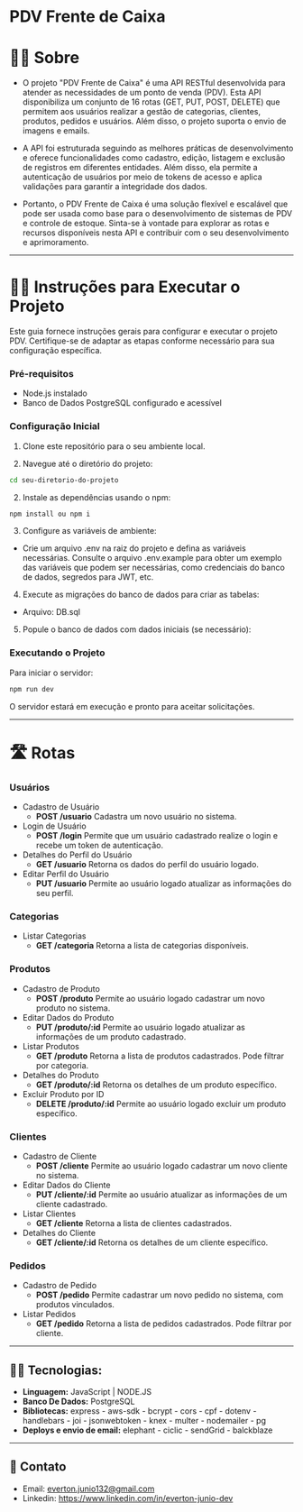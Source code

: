 # PDV Frente de Caixa
# 🧑‍🏫 Sobre
- O projeto "PDV Frente de Caixa" é uma API RESTful desenvolvida para atender as necessidades de um ponto de venda (PDV). Esta API disponibiliza um conjunto de 16 rotas (GET, PUT, POST, DELETE) que permitem aos usuários realizar a gestão de categorias, clientes, produtos, pedidos e usuários. Além disso, o projeto suporta o envio de imagens e emails.

- A API foi estruturada seguindo as melhores práticas de desenvolvimento e oferece funcionalidades como cadastro, edição, listagem e exclusão de registros em diferentes entidades. Além disso, ela permite a autenticação de usuários por meio de tokens de acesso e aplica validações para garantir a integridade dos dados.


- Portanto, o PDV Frente de Caixa é uma solução flexível e escalável que pode ser usada como base para o desenvolvimento de sistemas de PDV e controle de estoque. Sinta-se à vontade para explorar as rotas e recursos disponíveis nesta API e contribuir com o seu desenvolvimento e aprimoramento.

---
#  💁‍♂️ Instruções para Executar o Projeto

Este guia fornece instruções gerais para configurar e executar o projeto PDV. Certifique-se de adaptar as etapas conforme necessário para sua configuração específica.

### Pré-requisitos

- Node.js instalado
- Banco de Dados PostgreSQL configurado e acessível

### Configuração Inicial

1. Clone este repositório para o seu ambiente local.

2. Navegue até o diretório do projeto:

```bash
cd seu-diretorio-do-projeto
```
2. Instale as dependências usando o npm:

```bash
npm install ou npm i
```
3. Configure as variáveis de ambiente:
- Crie um arquivo .env na raiz do projeto e defina as variáveis necessárias. Consulte o arquivo .env.example para obter um exemplo das variáveis que podem ser necessárias, como credenciais do banco de dados, segredos para JWT, etc.

4. Execute as migrações do banco de dados para criar as tabelas:
- Arquivo: DB.sql

5. Popule o banco de dados com dados iniciais (se necessário):

### Executando o Projeto

Para iniciar o servidor:

```bash
npm run dev
```
O servidor estará em execução e pronto para aceitar solicitações.
___
# 🛣️ Rotas

### Usuários
- Cadastro de Usuário
   - **POST /usuario**
    Cadastra um novo usuário no sistema.
- Login de Usuário
   - **POST /login**
    Permite que um usuário cadastrado realize o login e recebe um token de autenticação.
- Detalhes do Perfil do Usuário
   - **GET /usuario**
    Retorna os dados do perfil do usuário logado.
- Editar Perfil do Usuário
   - **PUT /usuario**
    Permite ao usuário logado atualizar as informações do seu perfil.
### Categorias
- Listar Categorias
   - **GET /categoria**
    Retorna a lista de categorias disponíveis.
### Produtos
- Cadastro de Produto
   - **POST /produto**
    Permite ao usuário logado cadastrar um novo produto no sistema.
- Editar Dados do Produto
   - **PUT /produto/:id**
    Permite ao usuário logado atualizar as informações de um produto cadastrado.
- Listar Produtos
   - **GET /produto**
    Retorna a lista de produtos cadastrados. Pode filtrar por categoria.
- Detalhes do Produto
   - **GET /produto/:id**
    Retorna os detalhes de um produto específico.
- Excluir Produto por ID
   - **DELETE /produto/:id**
    Permite ao usuário logado excluir um produto específico.
    
### Clientes
- Cadastro de Cliente
   - **POST /cliente**
    Permite ao usuário logado cadastrar um novo cliente no sistema.
- Editar Dados do Cliente
   - **PUT /cliente/:id**
    Permite ao usuário atualizar as informações de um cliente cadastrado.
- Listar Clientes
   - **GET /cliente**
    Retorna a lista de clientes cadastrados.
- Detalhes do Cliente
   - **GET /cliente/:id**
    Retorna os detalhes de um cliente específico.

### Pedidos
- Cadastro de Pedido
   - **POST /pedido**
    Permite cadastrar um novo pedido no sistema, com produtos vinculados.
- Listar Pedidos
   - **GET /pedido**
    Retorna a lista de pedidos cadastrados. Pode filtrar por cliente.

---
## 👨‍💻 Tecnologias:
- **Linguagem:** JavaScript | NODE.JS
- **Banco De Dados:** PostgreSQL
- **Bibliotecas:** express - aws-sdk - bcrypt - cors - cpf - dotenv - handlebars - joi - jsonwebtoken - knex - multer - nodemailer - pg
- **Deploys e envio de email:** elephant - ciclic - sendGrid - balckblaze
---
## 📧 Contato 
- Email: everton.junio132@gmail.com
- Linkedin: https://www.linkedin.com/in/everton-junio-dev
